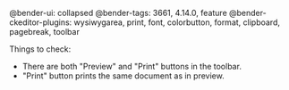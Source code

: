 @bender-ui: collapsed
@bender-tags: 3661, 4.14.0, feature
@bender-ckeditor-plugins: wysiwygarea, print, font, colorbutton, format, clipboard, pagebreak, toolbar

Things to check:

* There are both "Preview" and "Print" buttons in the toolbar.
* "Print" button prints the same document as in preview.
